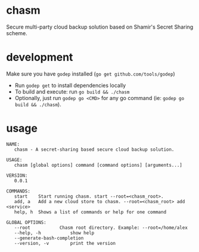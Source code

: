 # chasm
Secure multi-party cloud backup solution based on Shamir's Secret Sharing scheme.

# development
Make sure you have `godep` installed (`go get github.com/tools/godep`)

- Run `godep get` to install dependencies locally
- To build and execute: run `go build && ./chasm`
- Optionally, just run `godep go <CMD>` for any go command (ie: `godep go build && ./chasm`).

# usage
```
NAME:
   chasm - A secret-sharing based secure cloud backup solution.

USAGE:
   chasm [global options] command [command options] [arguments...]

VERSION:
   0.0.1

COMMANDS:
   start	Start running chasm. start --root=<chasm_root>.
   add, a	Add a new cloud store to chasm. --root=<chasm_root> add <service>
   help, h	Shows a list of commands or help for one command

GLOBAL OPTIONS:
   --root 			Chasm root directory. Example: --root=/home/alex
   --help, -h			show help
   --generate-bash-completion
   --version, -v		print the version
```
